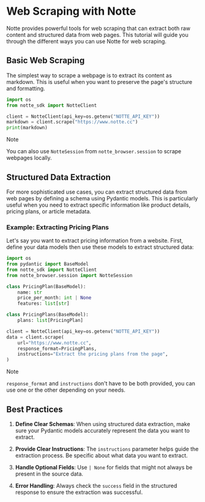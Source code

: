 # Web Scraping with Notte

Notte provides powerful tools for web scraping that can extract both raw content and structured data from web pages. This tutorial will guide you through the different ways you can use Notte for web scraping.

## Basic Web Scraping

The simplest way to scrape a webpage is to extract its content as markdown. This is useful when you want to preserve the page's structure and formatting.

```python
import os
from notte_sdk import NotteClient

client = NotteClient(api_key=os.getenv("NOTTE_API_KEY"))
markdown = client.scrape("https://www.notte.cc")
print(markdown)
```

> [!NOTE]
> You can also use `NotteSession` from `notte_browser.session` to scrape webpages locally.

## Structured Data Extraction

For more sophisticated use cases, you can extract structured data from web pages by defining a schema using Pydantic models. This is particularly useful when you need to extract specific information like product details, pricing plans, or article metadata.

### Example: Extracting Pricing Plans

Let's say you want to extract pricing information from a website. First, define your data models then use these models to extract structured data:

```python
import os
from pydantic import BaseModel
from notte_sdk import NotteClient
from notte_browser.session import NotteSession

class PricingPlan(BaseModel):
    name: str
    price_per_month: int | None
    features: list[str]

class PricingPlans(BaseModel):
    plans: list[PricingPlan]

client = NotteClient(api_key=os.getenv("NOTTE_API_KEY"))
data = client.scrape(
    url="https://www.notte.cc",
    response_format=PricingPlans,
    instructions="Extract the pricing plans from the page",
)
```

> [!NOTE]
> `response_format` and `instructions` don't have to be both provided, you can use one or the other depending on your needs.


## Best Practices

1. **Define Clear Schemas**: When using structured data extraction, make sure your Pydantic models accurately represent the data you want to extract.

2. **Provide Clear Instructions**: The `instructions` parameter helps guide the extraction process. Be specific about what data you want to extract.

3. **Handle Optional Fields**: Use `| None` for fields that might not always be present in the source data.

4. **Error Handling**: Always check the `success` field in the structured response to ensure the extraction was successful.
